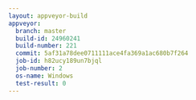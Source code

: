 ```yaml
---
layout: appveyor-build
appveyor:
  branch: master
  build-id: 24960241
  build-number: 221
  commit: 5af31a78dee0711111ace4fa369a1ac680b7f264
  job-id: h82ucy189un7bjql
  job-number: 2
  os-name: Windows
  test-result: 0
---
```

